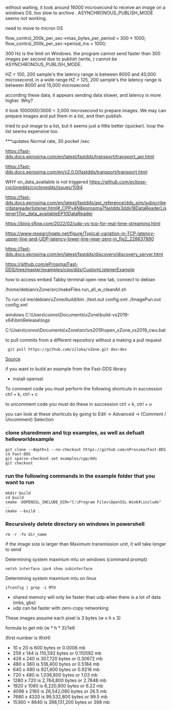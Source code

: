 

without waiting, it took around 16000 microsecond to receive an image on a windows OS. too slow to archive . ASYNCHRONOUS_PUBLISH_MODE seems not working.

need to move to micron OS

  flow_control_300k_per_sec->max_bytes_per_period = 300 * 1000;
    flow_control_300k_per_sec->period_ms = 1000;
	
300 Hz is the limit on Windows. the program cannot send faster than 300 images per second due to publish (write, ) cannot be ASYNCHRONOUS_PUBLISH_MODE.


HZ < 100, 200 sample's the latency range is between 8000 and 40,000 microsecond, in a wide range
HZ > 125, 200 sample's the latency range is between 8000 and 15,000 microsecond

according these data, it appears sending data slower, and latency is more higher. Why?

it took 1000000/3000 = 3,000 microsecond to prepare images. We may can prepare images and put them in a list, and then publish.

tried to put image to a list, but it seems just a little better (quicker). loop the list seems expensive too.


***updates
Normal rate, 30 pocket  /sec

https://fast-dds.docs.eprosima.com/en/latest/fastdds/transport/transport_api.html

https://fast-dds.docs.eprosima.com/en/v2.0.0/fastdds/transport/transport.html


WHY on_data_available is not triggered
https://github.com/eclipse-cyclonedds/cyclonedds/issues/1084


https://fast-dds.docs.eprosima.com/en/latest/fastdds/api_reference/dds_pim/subscriber/datareaderlistener.html#_CPPv4N8eprosima7fastdds3dds18DataReaderListener17on_data_availableEP10DataReader


https://blog.sflow.com/2022/02/udp-vs-tcp-for-real-time-streaming.html

https://www.researchgate.net/figure/Typical-variation-in-TCP-latency-upper-line-and-UDP-latency-lower-line-near-zero-in_fig2_228637890

https://fast-dds.docs.eprosima.com/en/latest/fastdds/discovery/discovery_server.html

https://github.com/eProsima/Fast-DDS/tree/master/examples/cpp/dds/CustomListenerExample


how to access embed
Tabby terminal 
open new tab, connect to debian

/home/debian/xZone/src/makeFiles
run_all_w_cleanAll.sh

To run
cd me/debian/xZone/build/bin
./test.out config.xml
./ImagePun.out config.xml

windows
C:\Users\conno\Documents\xZone\build-vs2019-x64\bin\Release\logs

C:\Users\conno\Documents\xZone\src\vs2019\open_xZone_vs2019_cwu.bat

to pull commits from a different repository without a making a pull request
```
 git pull https://github.com/ziloka/xZone.git dev:dev
```
[Source](https://stackoverflow.com/questions/24815952/git-pull-from-another-repository)

if you want to build an example from the Fast-DDS library 
- install openssl


To comment code you must perform the following shortcuts in succession 
ctrl + k, ctrl + c

to uncomment code you must do these in succession
ctrl + k, ctrl + u

you can look at these shortcuts by going to Edit -> Advanced -> (Comment / Uncomment) Selection

### clone sharedmem and tcp examples, as well as defualt helloworldexample

```
git clone --depth=1 --no-checkout https://github.com/eProsima/Fast-DDS
cd Fast-DDS
git sparse-checkout set examples/cpp/dds
git checkout
```

### run the following commands in the example folder that you want to run
```
mkdir build
cd build
cmake -DOPENSSL_INCLUDE_DIR="C:\Program Files\OpenSSL-Win64\include" ..
cmake --build .
```


### Recursively delete directory on windows in powershell
```
rm -r -fo dir_name
```

if the image size is larger than Maximum transmission unit, it will take longer to send

Determining system maxmium mtu on windows (command prompt)
```
netsh interface ipv4 show subinterface
```

Determining system maxmium mtu on linux
```
ifconfig | grep -i MTU
```

- shared memory will only be faster than udp when there is a lot of data (mbs, gbs)
- udp can be faster with zero-copy networking

These images assume each pixel is 3 bytes (w x h x 3)

formula to get mb
(w * h * 3)/1e6

(first number is WxH)
- 10 x 20 is 600 bytes or 0.0006 mb
- 256 x 144 is 110,592 bytes or 0.110592 mb
- 426 x 240 is 307,720 bytes or 0.30672 mb
- 480 x 360 is 518,400 bytes or 0.5184 mb
- 640 x 480 is 921,600 bytes or 0.9216 mb
- 720 x 480 is 1,036,800 bytes or 1.03 mb
- 1280 x 720 is 2,764,800 bytes or 2.7648 mb
- 1920 x 1080 is 6,220,800 bytes or 6.22 mb
- 4096 x 2160 is 26,542,080 bytes or 26.5 mb
- 7680 x 4320 is 99,532,800 bytes or 99.5 mb
- 15360 × 8640 is 398,131,200 bytes or 398 mb
